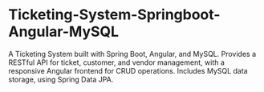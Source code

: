 # Ticketing-System-Springboot-Angular-MySQL
A Ticketing System built with Spring Boot, Angular, and MySQL. Provides a RESTful API for ticket, customer, and vendor management, with a responsive Angular frontend for CRUD operations. Includes MySQL data storage, using Spring Data JPA. 
